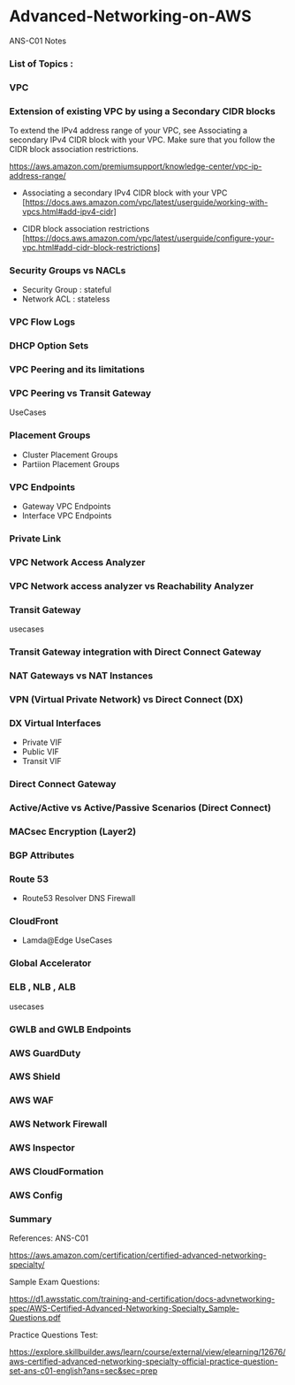 # Advanced-Networking-on-AWS
ANS-C01 Notes

###  List of Topics :

### VPC 

### Extension of existing VPC by using a Secondary CIDR blocks
To extend the IPv4 address range of your VPC, see Associating a secondary IPv4 CIDR block with your VPC. Make sure that you follow the CIDR block association restrictions.

https://aws.amazon.com/premiumsupport/knowledge-center/vpc-ip-address-range/

- Associating a secondary IPv4 CIDR block with your VPC [https://docs.aws.amazon.com/vpc/latest/userguide/working-with-vpcs.html#add-ipv4-cidr]

- CIDR block association restrictions [https://docs.aws.amazon.com/vpc/latest/userguide/configure-your-vpc.html#add-cidr-block-restrictions]


### Security Groups vs NACLs 

- Security Group : stateful
- Network ACL : stateless 

### VPC Flow Logs

### DHCP Option Sets 

### VPC Peering and its limitations 

### VPC Peering vs Transit Gateway 
UseCases

### Placement Groups 

- Cluster Placement Groups 
- Partiion Placement Groups 

### VPC Endpoints 

- Gateway VPC Endpoints 
- Interface VPC Endpoints 

### Private Link 

### VPC Network Access Analyzer 

### VPC Network access analyzer vs Reachability Analyzer

### Transit Gateway 
usecases 

### Transit Gateway integration with Direct Connect Gateway 

### NAT Gateways vs NAT Instances 

### VPN (Virtual Private Network) vs Direct Connect (DX)

### DX Virtual Interfaces 
- Private VIF 
- Public VIF 
- Transit VIF 

### Direct Connect Gateway 

### Active/Active vs Active/Passive Scenarios (Direct Connect)

### MACsec Encryption (Layer2)

### BGP Attributes 

### Route 53

- Route53 Resolver DNS Firewall 

### CloudFront 

- Lamda@Edge UseCases

### Global Accelerator 

### ELB , NLB , ALB 
usecases

### GWLB and GWLB Endpoints 


### AWS GuardDuty 

### AWS Shield 

### AWS WAF 

### AWS Network Firewall 

### AWS Inspector 

### AWS CloudFormation 

### AWS Config 


### Summary 



References:
ANS-C01

https://aws.amazon.com/certification/certified-advanced-networking-specialty/

Sample Exam Questions:

https://d1.awsstatic.com/training-and-certification/docs-advnetworking-spec/AWS-Certified-Advanced-Networking-Specialty_Sample-Questions.pdf

Practice Questions Test:

https://explore.skillbuilder.aws/learn/course/external/view/elearning/12676/aws-certified-advanced-networking-specialty-official-practice-question-set-ans-c01-english?ans=sec&sec=prep
